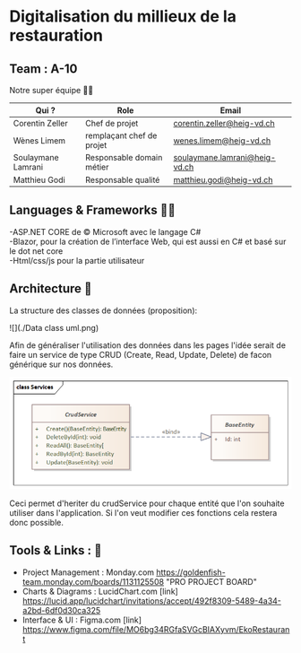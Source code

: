 # Digitalisation du millieux de la restauration

## Team : A-10 
Notre super équipe 👨‍💻

| Qui ?              | Role                      | Email                         |
| ------------------ | ------------------------- | ----------------------------- |
| Corentin Zeller    | Chef de projet            | corentin.zeller@heig-vd.ch    |
| Wènes Limem        | remplaçant chef de projet | wenes.limem@heig-vd.ch        |
| Soulaymane Lamrani | Responsable domain métier | soulaymane.lamrani@heig-vd.ch |
| Matthieu Godi      | Responsable qualité       | matthieu.godi@heig-vd.ch      |


## Languages & Frameworks  👨‍🏭

 -ASP.NET CORE de © Microsoft avec le langage C# </br>
 -Blazor, pour la création de l’interface Web, qui est aussi en C# et basé sur le dot net core </br>
 -Html/css/js pour la partie utilisateur </br>

## Architecture 📝

La structure des classes de données (proposition):

![](./Data class uml.png)

Afin de généraliser l'utilisation des données dans les pages l'idée serait de faire un service de type CRUD (Create, Read, Update, Delete) de facon générique sur nos données.

![](./services.png)

Ceci permet d'heriter du crudService pour chaque entité que l'on souhaite utiliser dans l'application. Si l'on veut modifier ces fonctions cela restera donc possible.



## Tools & Links :  🧲

 - Project Management : Monday.com https://goldenfish-team.monday.com/boards/1131125508 "PRO PROJECT BOARD"
 - Charts & Diagrams  : LucidChart.com [link] https://lucid.app/lucidchart/invitations/accept/492f8309-5489-4a34-a2bd-6df0d30ca325
 - Interface & UI     : Figma.com [link] https://www.figma.com/file/MO6bg34RGfaSVGcBIAXyvm/EkoRestaurant



